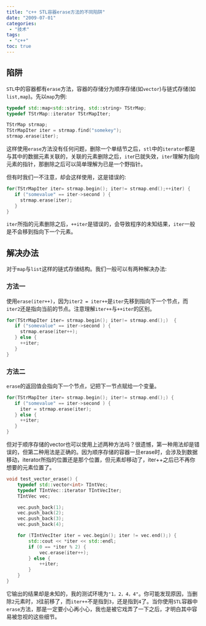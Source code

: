 ```yaml
---
title: "c++ STL容器erase方法的不同陷阱"
date: "2009-07-01"
categories:
 - "技术"
tags:
 - "c++"
toc: true
---
```


## 陷阱

`STL`中的容器都有`erase`方法，容器的存储分为顺序存储(如`vector`)与链式存储(如`list,map`)。先以`map`为例:

```c++
typedef std::map<std::string, std::string> TStrMap;  
typedef TStrMap::iterator TStrMapIter;  

TStrMap strmap;  
TStrMapIter iter = strmap.find("somekey");  
strmap.erase(iter);
```
这样使用`erase`方法没有任何问题，删除一个单结节之后，`stl`中的`iterator`都是与其中的数据元素关联的，关联的元素删除之后，`ite`r已就失效，`iter`理解为指向元素的指针，那删除之后可以简单理解为已是一个野指针。
<!--more-->

但有时我们一不注意，却会这样使用，这是错误的:

```c++
for(TStrMapIter iter= strmap.begin(); iter!= strmap.end();++iter) {  
   if ("somevalue" == iter->second ) {  
     strmap.erase(iter);  
   }  
}  
```

`iter`所指的元素删除之后，`++iter`是错误的，会导致程序的未知结果，`iter`一般是不会移到指向下一个元素。

## 解决办法

对于`map`与`list`这样的链式存储结构。我们一般可以有两种解决办法:

### 方法一

使用`erase(iter++)`，因为`iter2 = iter++`是`iter`先移到指向下一个节点，而`iter2`还是指向当前的节点。注意理解`iter++`与`++iter`的区别。

```c++
for(TStrMapIter iter= strmap.begin(); iter!= strmap.end();)  {  
   if ("somevalue" == iter->second ) {  
     strmap.erase(iter++);  
   } else {  
     ++iter;   
   }  
}
```

### 方法二

`erase`的返回值会指向下一个节点，记把下一节点赋给一个变量。

```c++
for(TStrMapIter iter= strmap.begin(); iter!= strmap.end();) {  
   if ("somevalue" == iter->second ) {  
     iter = strmap.erase(iter);  
   } else {  
     ++iter;  
   }  
}  
```

但对于顺序存储的vector也可以使用上述两种方法吗？很遗憾，第一种用法却是错误的，但第二种用法是正确的。因为顺序存储的容器一旦erase时，会涉及到数据移动，iterator所指的位置还是那个位置，但元素却移动了，iter++之后已不再你想要的元素位置了。

```c++
void test_vector_erase() {  
    typedef std::vector<int> TIntVec;  
    typedef TIntVec::iterator TIntVecIter;  
    TIntVec vec;  

    vec.push_back(1);  
    vec.push_back(2);  
    vec.push_back(3);  
    vec.push_back(4);  

    for (TIntVecIter iter = vec.begin(); iter != vec.end();) {  
        std::cout << *iter << std::endl;  
        if (0 == *iter % 2) {  
            vec.erase(iter++);  
        } else {  
            ++iter;  
        }  
    }  
}
```

它输出的结果却是未知的，我的测试环境为`"1，2，4，4"`。你可能发现原因，当删除`2`元素时，`3`往前移了，而`iter++`不是指到`3`，还是指到`4`了。当你使用`STL`容器中`erase`方法，那是一定要小心再小心，我也是被它戏弄了一下之后，才明白其中容易被忽视的这些细节。
